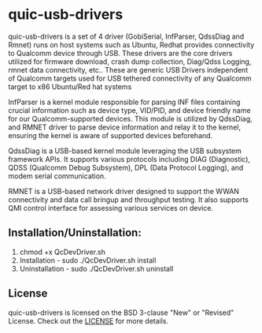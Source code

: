 # quic-usb-drivers

quic-usb-drivers is a set of 4 driver (GobiSerial, InfParser, QdssDiag and Rmnet) runs on host systems such as Ubuntu, Redhat provides connectivity to Qualcomm device through USB. These drivers are the core drivers utilized for firmware download, crash dump collection, Diag/Qdss Logging, rmnet data connectivity, etc..  These are generic USB Drivers independent of Qualcomm targets used for USB tethered connectivity of any Qualcomm target to x86 Ubuntu/Red hat systems

InfParser is a kernel module responsible for parsing INF files containing crucial information such as device type, VID/PID, and device friendly name for our Qualcomm-supported devices. This module is utilized by QdssDiag, and RMNET driver to parse device information and relay it to the kernel, ensuring the kernel is aware of supported devices beforehand.
 
QdssDiag is a USB-based kernel module leveraging the USB subsystem framework APIs. It supports various protocols including DIAG (Diagnostic), QDSS (Qualcomm Debug Subsystem), DPL (Data Protocol Logging), and modem serial communication.
 
RMNET is a USB-based network driver designed to support the WWAN connectivity and data call bringup and throughput testing. It also supports QMI control interface for assessing various services on device.

## Installation/Uninstallation:
 
1.	chmod +x QcDevDriver.sh
2.	Installation - sudo ./QcDevDriver.sh install
3.	Uninstallation - sudo ./QcDevDriver.sh uninstall

## License
quic-usb-drivers is licensed on the BSD 3-clause "New" or "Revised" License.  Check out the [LICENSE](LICENSE) for more details.
